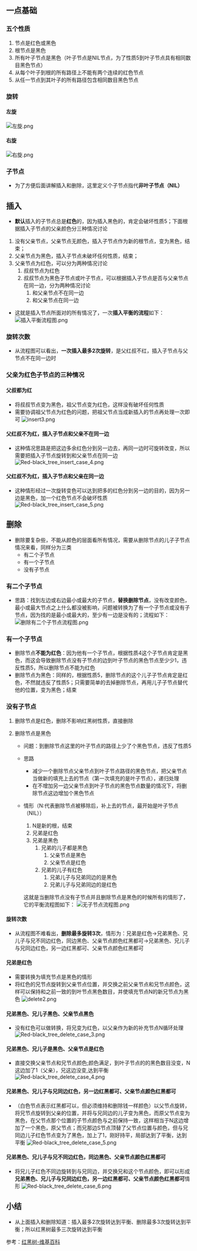 ## 一点基础

### 五个性质

1. 节点是红色或黑色
2. 根节点是黑色
3. 所有叶子节点是黑色（叶子节点是NIL节点，为了性质5到叶子节点具有相同数目黑色节点）
4. 从每个叶子到根的所有路径上不能有两个连续的红色节点
5. 从任一节点到其叶子的所有路径包含相同数目黑色节点

### 旋转

#### 左旋
![左旋.png](http://bed.thunisoft.com:9000/ibed/2020/01/21/9BC9CYtjk.png)

#### 右旋
![右旋.png](http://bed.thunisoft.com:9000/ibed/2020/01/21/9BC9eH3q4.png)

### 子节点

- 为了方便后面讲解插入和删除，这里定义个子节点指代**非叶子节点（NIL）**

## 插入

- **默认**插入的子节点总是**红色**的，因为插入黑色的，肯定会破坏性质5；下面根据插入子节点的父亲颜色分三种情况讨论

1. 没有父亲节点，父亲节点无颜色，插入子节点作为新的根节点，变为黑色，结束；
2. 父亲节点为黑色，插入子节点未破坏任何性质，结束；
3. 父亲节点为红色，可以分为两种情况讨论
   1. 叔叔节点为红色
   2. 叔叔节点为黑色子节点或叶子节点，可以根据插入子节点是否与父亲节点在同一边，分为两种情况讨论
      1. 和父亲节点不在同一边
      2. 和父亲节点在同一边

- 这就是插入节点所面对的所有情况了，一次**插入平衡的流程**如下：
![插入平衡流程图.png](http://bed.thunisoft.com:9000/ibed/2020/01/21/9BCHfRQAK.png)

### 旋转次数

- 从流程图可以看出，**一次插入最多2次旋转**，是父红叔不红，插入子节点与父节点不在同一边时

### 父亲为红色子节点的三种情况

#### 父叔都为红

- 将叔叔节点变为黑色，祖父节点变为红色，这样没有破坏任何性质
- 需要协调祖父节点为红色的问题，把祖父节点当成新插入的节点再处理一次即可
![insert3.png](http://bed.thunisoft.com:9000/ibed/2020/02/05/9H5QblnWb.png)


#### 父红叔不为红，插入子节点和父亲不在同一边

- 这种情况思路是把这边多余红色分到另一边去，再同一边时可旋转改变，所以需要把插入子节点旋转到和父亲节点在同一边
![Red-black_tree_insert_case_4.png](http://bed.thunisoft.com:9000/ibed/2020/01/21/9BCMMREpc.png)

  

#### 父红叔不为红，插入子节点和父亲在同一边

- 这种情形经过一次旋转变色可以达到把多的红色分到另一边的目的，因为另一边是黑色，加一个红色节点不会破坏性质
![Red-black_tree_insert_case_5.png](http://bed.thunisoft.com:9000/ibed/2020/01/21/9BCMMRivw.png)

## 删除

- 删除要复杂些，不能从颜色的层面看所有情况，需要从删除节点的儿子子节点情况来看，同样分为三类
  - 有二个子节点
  - 有一个子节点
  - 没有子节点

### 有二个子节点

- 思路：找到左边或右边最小或最大的子节点，**替换删除节点**，没有改变颜色，最小或最大节点之上什么都没被影响，问题被转换为了有一个子节点或没有子节点，因为找的是最小或最大的，至少有一边是没有的；流程如下：
![删除有二个子节点流程图.png](http://bed.thunisoft.com:9000/ibed/2020/01/21/9BCQgAhyy.png)



### 有一个子节点

- 删除节点**不能为红色**：因为他有一个子节点，根据性质4这个子节点肯定是黑色，而这会导致删除节点没有子节点的边到叶子节点的黑色节点至少少1，违反性质5，所以删除节点不能为红色
- 删除节点为黑色：同样的，根据性质5，删除节点的这个儿子子节点肯定是红色，不然就违反了性质5；只需要简单的去掉删除节点，再用儿子子节点替代他的位置，变为黑色；结束

### 没有子节点

1. 删除节点是红色，删除不影响红黑树性质，直接删除

2. 删除节点是黑色 

   - 问题：到删除节点这里的叶子节点的路径上少了个黑色节点，违反了性质5

   - 思路

     - 减少一个删除节点父亲节点到叶子节点路径的黑色节点，把父亲节点当做新的填充上去的节点（第一次填充的是叶子节点），递归处理
     - 在不增加另一边父亲节点到叶子节点的黑色节点数量的情况下，将删除节点这边增加个黑色节点

   - 情形（N:代表删除节点被移除后，补上去的节点，最开始是叶子节点（NIL））

     1. N是新的根，结束
     2. 兄弟是红色
     3. 兄弟是黑色
        1. 兄弟的儿子都是黑色
           1. 父亲节点是黑色
           2. 父亲节点是红色
        2. 兄弟的儿子有红色
           1. 兄弟儿子与兄弟同边的是黑色
           2. 兄弟儿子与兄弟同边的是红色

     这就是当删除节点没有子节点并且删除节点是黑色的时候所有的情形了，它的平衡流程图如下：
![无子节点流程图.png](http://bed.thunisoft.com:9000/ibed/2020/01/21/9BCS0KDA1.png)


#### 旋转次数

- 从流程图不难看出，**删除最多旋转3次**，情形为：兄弟是红色->兄弟黑色、兄儿子与兄不同边红色，同边黑色、父亲节点颜色红黑都可->兄弟黑色、兄儿子与兄同边红色，另一边红黑都可、父亲节点颜色红黑都可

#### 兄弟是红色

- 需要转换为填充节点是黑色的情形
- 将红色的兄节点旋转到父亲节点位置，并交换之前父亲节点和兄节点颜色，这样可以保持和之前一致的到叶节点黑色数目，并使填充节点N的新兄节点为黑色
![delete2.png](http://bed.thunisoft.com:9000/ibed/2020/02/05/9H5SqEGqP.png)


#### 兄弟黑色、兄儿子黑色、父亲节点黑色

- 没有红色可以做转换，将兄变为红色，以父亲作为新的补充节点N循环处理
![Red-black_tree_delete_case_3.png](http://bed.thunisoft.com:9000/ibed/2020/01/21/9BCMMS0FU.png)


#### 兄弟黑色、兄儿子是黑色、父亲节点是红色

- 直接交换父亲节点和兄节点颜色;颜色满足，到叶子节点的的黑色数目没变，N这边加了1（父亲），兄这边没变,达到平衡
![Red-black_tree_delete_case_4.png](http://bed.thunisoft.com:9000/ibed/2020/01/21/9BCMMfCrY.png)

#### 兄弟黑色、兄儿子与兄同边红色，另一边红黑都可、父亲节点颜色红黑都可

- （白色节点表示红黑都可以，但必须维持和删除钱一样颜色）以父节点旋转，将兄节点旋转到父亲的位置，并将与兄同边的儿子变为黑色，而原父节点变为黑色，在父节点那个位置的子节点颜色与之前保持一致，这样相当于N这边增加了一个黑色，原父节点；而兄那边S节点顶替了父节点位置与颜色，但与兄同边儿子红色节点变为了黑色，加上了1，刚好持平，局部达到了平衡，达到平衡
![Red-black_tree_delete_case_5.png](http://bed.thunisoft.com:9000/ibed/2020/01/21/9BCMMfUB6.png)


#### 兄弟黑色、兄儿子与兄不同边红色，同边黑色、父亲节点颜色红黑都可

- 将兄儿子红色不同边旋转到与兄同边，并交换兄和这个节点颜色，即可以形成**兄弟黑色、兄儿子与兄同边红色，另一边红黑都可、父亲节点颜色红黑都可**情形
![Red-black_tree_delete_case_6.png](http://bed.thunisoft.com:9000/ibed/2020/01/21/9BCMMPrJw.png)


## 小结

- 从上面插入和删除知道：插入最多2次旋转达到平衡、删除最多3次旋转达到平衡；所以红黑树最多三次旋转达到平衡


参考：[红黑树-维基百科](https://zh.wikipedia.org/wiki/%E7%BA%A2%E9%BB%91%E6%A0%91)

